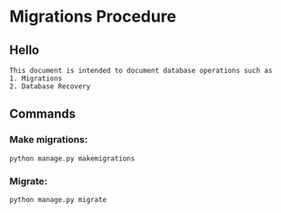 # Migrations Procedure
## Hello ##
```
This document is intended to document database operations such as
1. Migrations
2. Database Recovery
```

## Commands

### Make migrations: 

```
python manage.py makemigrations
```

### Migrate: 

```
python manage.py migrate
```
